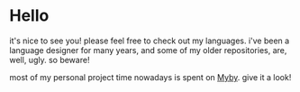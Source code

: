 # Hello
it's nice to see you! please feel free to check out my languages. i've been a language designer for many years, and some of my older repositories, are, well, ugly. so beware!

most of my personal project time nowadays is spent on [Myby](https://github.com/ConorOBrien-Foxx/Myby). give it a look!
